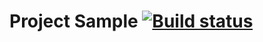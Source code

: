 # Project Sample [![Build status](https://ci.appveyor.com/api/projects/status/jym636g9e87ss1rg?svg=true)](https://ci.appveyor.com/project/AnastasiaBorisovna/api-i1eso)
